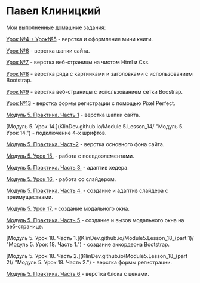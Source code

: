 # Павел Клиницкий
Мои выполненные домашние задания:

[Урок №4 + Урок№5](KlinDev.github.io/Lesson_4/ "Урок №4") - верстка и оформление мини книги.

[Урок №6](KlinDev.github.io/Lesson_6/ "Урок №6") - верстка шапки сайта.

[Урок №7](KlinDev.github.io/Lesson_7/ "Урок №7") - верстка веб-страницы на чистом Html и Сss.

[Урок №8](KlinDev.github.io/Lesson_8/ "Урок №8") - верстка ряда с картинками и заголовками с использованием Bootstrap.

[Урок №9](KlinDev.github.io/Lesson_9/ "Урок №9") - верстка веб-страницы с использованием сетки Boostrap.

[Урок №13](KlinDev.github.io/Lesson_13/ "Урок №13") - верстка формы регистрации с помощью Pixel Perfect.

[Модуль 5. Практика. Часть 1](KlinDev.github.io/Lesson_14/ "Модуль 5. Практика. Часть 1.") - верстка шапки сайта.

 [Модуль 5. Урок 14.](KlinDev.github.io/Module 5.Lesson_14/ "Модуль 5. Урок 14.") - подключение 4-х шрифтов.
 
[Модуль 5. Практика. Часть2](KlinDev.github.io/Module_5.Practic.Part_2/ "Модуль 5. Практика. Часть 2.") - верстка основного фона сайта.

[Модуль 5. Урок 15.](KlinDev.github.io/Module_5.Lesson_15/ "Модуль 5. Урок 15.") - работа с псевдоэлементами.

[Модуль 5. Практика. Часть 3.](KlinDev.github.io/Module_5.Practic.Part_3/ "Модуль 5. Практика. Часть 3.") - адаптив хедера.

[Модуль 5. Урок 16.](KlinDev.github.io/Module_5.Lesson_16/ "Модуль 5. Урок 16.") - работа со слайдером.

[Модуль 5. Практика. Часть 4.](KlinDev.github.io/Module_5.Practic.Part_4/ "Модуль 5. Практика. Часть 4.") - создание и адаптив слайдера с преимуществами.

[Модуль 5. Урок 17.](KlinDev.github.io/Module5.Lesson_17/ "Модуль 5. Урок 17.") - создание модального окна.

[Модуль 5. Практика. Часть 5](KlinDev.github.io/Module_5.Practic.Part_5/ "Модуль 5. Практика.Часть 5.") - создание и вызов модального окна на веб-странице.

[Модуль 5. Урок 18. Часть 1.](KlinDev.github.io/Module5.Lesson_18_(part 1)/ "Модуль 5. Урок 18. Часть 1.") - создание аккордеона Bootstrap.

[Модуль 5. Урок 18. Часть 2.](KlinDev.github.io/Module5.Lesson_18_(part 2)/ "Модуль 5. Урок 18. Часть 2.") - верстка формы регистрации.

[Модуль 5. Практика. Часть 6](KlinDev.github.io/Module_5.Practic.Part_6/ "Модуль 5. Практика.Часть 6.") - верстка блока с ценами.

